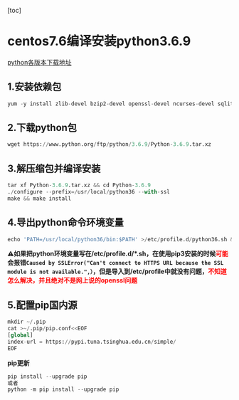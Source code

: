 [toc]



# centos7.6编译安装python3.6.9

[python各版本下载地址](https://www.python.org/ftp/python/)

## 1.安装依赖包

```python
yum -y install zlib-devel bzip2-devel openssl-devel ncurses-devel sqlite-devel readline-devel tk-devel libffi-devel gcc gcc-c++ make
```



## 2.下载python包

```python
wget https://www.python.org/ftp/python/3.6.9/Python-3.6.9.tar.xz
```



## 3.解压缩包并编译安装

```python
tar xf Python-3.6.9.tar.xz && cd Python-3.6.9
./configure --prefix=/usr/local/python36 --with-ssl
make && make install
```



## 4.导出python命令环境变量

```python
echo 'PATH=/usr/local/python36/bin:$PATH' >/etc/profile.d/python36.sh && source /etc/profile
```

**⚠️如果把python环境变量写在/etc/profile.d/*.sh，在使用pip3安装的时候<span style=color:red>可能</span>会报错``Caused by SSLError("Can't connect to HTTPS URL because the SSL module is not available.",）``，但是导入到/etc/profile中就没有问题，<span style=color:red>不知道怎么解决，并且绝对不是网上说的openssl问题</span>**





## 5.配置pip国内源

```python
mkdir ~/.pip
cat >~/.pip/pip.conf<<EOF
[global]
index-url = https://pypi.tuna.tsinghua.edu.cn/simple/
EOF
```



**pip更新**

```python
pip install --upgrade pip
或者
python -m pip install --upgrade pip 
```

